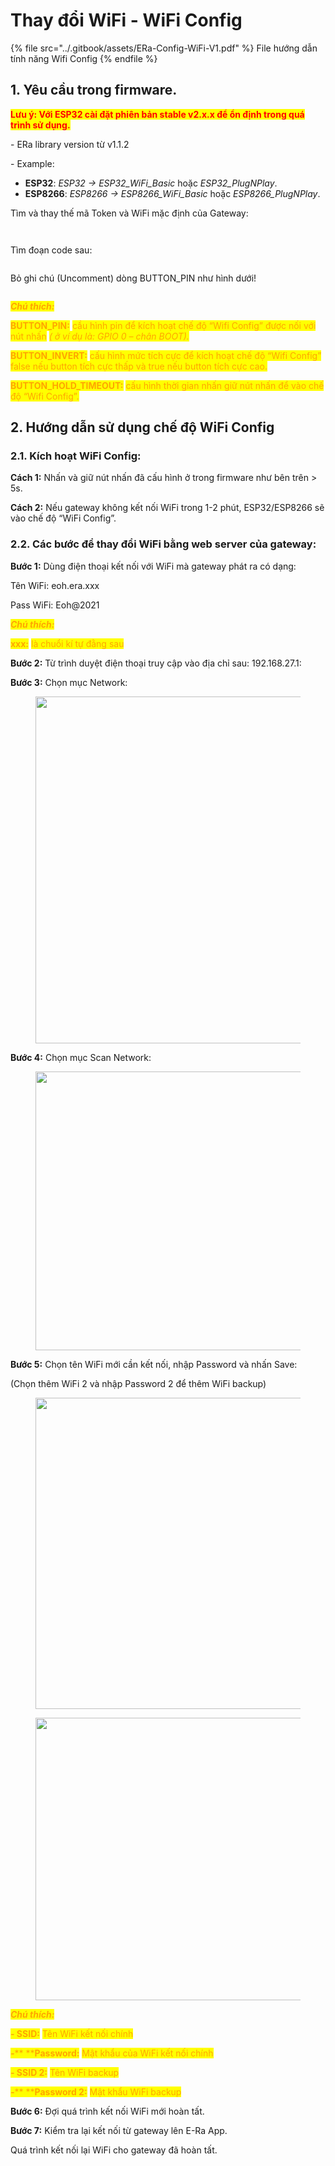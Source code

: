 # Thay đổi WiFi - WiFi Config



{% file src="../.gitbook/assets/ERa-Config-WiFi-V1.pdf" %}
File hướng dẫn tính năng Wifi Config
{% endfile %}

## 1. Yêu cầu trong firmware.

<mark style="color:red;">**Lưu ý: Với ESP32 cài đặt phiên bản stable v2.x.x để ổn định trong quá trình sử dụng.**</mark>

\- ERa library version từ v1.1.2

\- Example:

* **ESP32**: _ESP32 -> ESP32\_WiFi\_Basic_ hoặc _ESP32\_PlugNPlay_.
* **ESP8266**: _ESP8266 -> ESP8266\_WiFi\_Basic_ hoặc _ESP8266\_PlugNPlay_.

Tìm và thay thế mã Token và WiFi mặc định của Gateway:

<figure><img src="../.gitbook/assets/image (361).png" alt=""><figcaption></figcaption></figure>

<figure><img src="../.gitbook/assets/image (362).png" alt=""><figcaption></figcaption></figure>

Tìm đoạn code sau:

<figure><img src="../.gitbook/assets/image (363).png" alt=""><figcaption></figcaption></figure>

Bỏ ghi chú (Uncomment) dòng BUTTON\_PIN như hình dưới!

&#x20;

<figure><img src="../.gitbook/assets/image (365).png" alt=""><figcaption></figcaption></figure>

_<mark style="color:orange;">**Chú thích:**</mark>_

<mark style="color:orange;">**BUTTON\_PIN:**</mark> <mark style="color:orange;"></mark><mark style="color:orange;">cầu hình pin để kích hoạt chế độ “Wifi Config” được nối với nút nhấn</mark> <mark style="color:orange;"></mark>_<mark style="color:orange;">( ở ví dụ là: GPIO 0 – chân BOOT).</mark>_

<mark style="color:orange;">**BUTTON\_INVERT:**</mark> <mark style="color:orange;"></mark><mark style="color:orange;">cấu hình mức tích cực để kích hoạt chế độ “Wifi Config” false nếu button tích cực thấp và true nếu button tích cực cao.</mark>

<mark style="color:orange;">**BUTTON\_HOLD\_TIMEOUT:**</mark>  <mark style="color:orange;"></mark><mark style="color:orange;">cấu hình thời gian nhấn giữ nút nhấn để vào chế độ “Wifi Config”.</mark>



## 2. Hướng dẫn sử dụng chế độ WiFi Config

### 2.1. Kích hoạt WiFi Config:

**Cách 1:** Nhấn và giữ nút nhấn đã cấu hình ở trong firmware như bên trên > 5s.

**Cách 2:** Nếu gateway không kết nối WiFi trong 1-2 phút, ESP32/ESP8266 sẽ vào chế độ “WiFi Config”.



### 2.2. Các bước để thay đổi WiFi bằng web server của gateway:

**Bước 1:** Dùng điện thoại kết nối với WiFi mà gateway phát ra có dạng:

Tên WiFi:  eoh.era.xxx

Pass WiFi: Eoh@2021

_<mark style="color:orange;">**Chú thích:**</mark>_

&#x20;           <mark style="color:orange;"></mark><mark style="color:orange;">**xxx:**</mark> <mark style="color:orange;"></mark><mark style="color:orange;">là chuổi kí tự đằng sau</mark>

**Bước 2:** Từ trình duyệt điện thoại truy cập vào địa chỉ sau: 192.168.27.1:

**Bước 3:** Chọn mục Network:

<figure><img src="../.gitbook/assets/image (366).png" alt="" width="555"><figcaption></figcaption></figure>

**Bước 4:** Chọn mục Scan Network:

<figure><img src="../.gitbook/assets/image (367).png" alt="" width="446"><figcaption></figcaption></figure>

**Bước 5:** Chọn tên WiFi mới cần kết nối, nhập Password và nhấn Save:

(Chọn thêm WiFi 2 và nhập Password 2 để thêm WiFi backup)

<figure><img src="../.gitbook/assets/image (369).png" alt="" width="498"><figcaption></figcaption></figure>

<figure><img src="../.gitbook/assets/image (370).png" alt="" width="452"><figcaption></figcaption></figure>

_<mark style="color:orange;">**Chú thích:**</mark>_

&#x20;           <mark style="color:orange;">**- SSID:**</mark> <mark style="color:orange;"></mark><mark style="color:orange;">Tên WiFi kết nối chính</mark>

&#x20;           _<mark style="color:orange;">**-**</mark>_<mark style="color:orange;">** **</mark><mark style="color:orange;">**Password:**</mark> <mark style="color:orange;"></mark><mark style="color:orange;">Mật khẩu của WiFi kết nối chính</mark>

&#x20;           <mark style="color:orange;">**- SSID 2:**</mark> <mark style="color:orange;"></mark><mark style="color:orange;">Tên WiFi backup</mark>

&#x20;           _<mark style="color:orange;">**-**</mark>_<mark style="color:orange;">** **</mark><mark style="color:orange;">**Password 2:**</mark> <mark style="color:orange;"></mark><mark style="color:orange;">Mật khẩu WiFi backup</mark>

**Bước 6:** Đợi quá trình kết nối WiFi mới hoàn tất.

**Bước 7:** Kiểm tra lại kết nối từ gateway lên E-Ra App.

Quá trình kết nối lại WiFi cho gateway đã hoàn tất.
